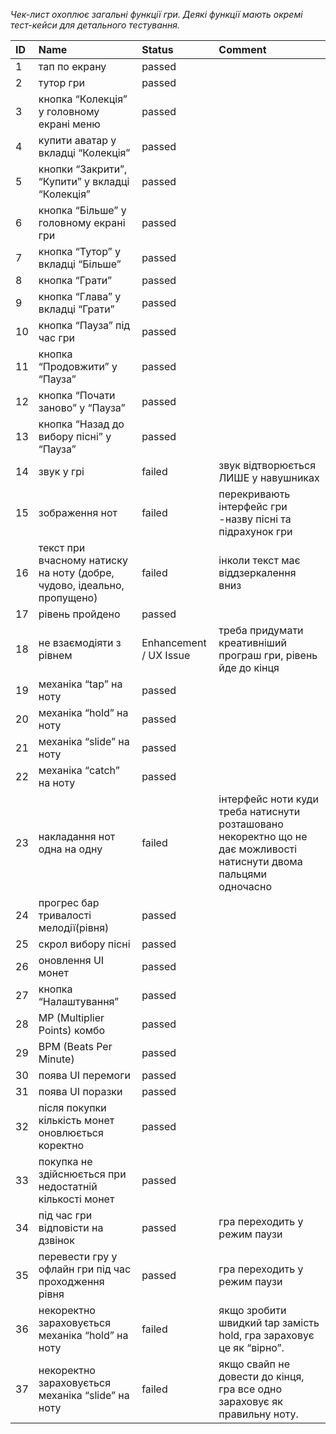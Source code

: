 *Чек-лист охоплює загальні функції гри. Деякі функції мають окремі тест-кейси для детального тестування.*

| ID | Name | Status | Comment |
| :---- | :---- | :---- | :---- |
| 1 | тап по екрану  | passed |  |
| 2 | тутор гри | passed |  |
| 3 | кнопка “Колекція” у головному екрані меню | passed |  |
| 4 | купити аватар у вкладці “Колекція” | passed |  |
| 5 | кнопки “Закрити”, “Купити” у вкладці “Колекція” | passed |  |
| 6 | кнопка “Більше” у головному екрані гри | passed |  |
| 7 | кнопка “Тутор” у вкладці “Більше” | passed |  |
| 8 | кнопка “Грати” | passed |  |
| 9 | кнопка “Глава” у вкладці “Грати” | passed |  |
| 10 | кнопка “Пауза” під час гри | passed |  |
| 11 | кнопка “Продовжити” у “Пауза” | passed |  |
| 12 | кнопка “Почати заново” у “Пауза” | passed |  |
| 13 | кнопка “Назад до вибору пісні” у “Пауза” | passed |  |
| 14 | звук у грі | failed | звук відтворюється ЛИШЕ у навушниках  |
| 15 | зображення нот | failed | перекривають інтерфейс гри \-назву пісні та підрахунок гри |
| 16 | текст при вчасному натиску на ноту (добре, чудово, ідеально, пропущено) | failed | інколи текст має віддзеркалення вниз |
| 17 | рівень пройдено  | passed |  |
| 18 | не взаємодіяти з рівнем  | Enhancement / UX Issue | треба придумати креативніший програш гри, рівень йде до кінця  |
| 19 | механіка “tap” на ноту | passed |  |
| 20 | механіка “hold” на ноту | passed |  |
| 21 | механіка “slide” на ноту | passed |  |
| 22 | механіка “catch” на ноту | passed |  |
| 23 | накладання нот одна на одну | failed | інтерфейс ноти куди треба натиснути розташовано некоректно що не дає можливості натиснути двома пальцями одночасно |
| 24 | прогрес бар тривалості мелодії(рівня) | passed |  |
| 25 | скрол вибору пісні  | passed |  |
| 26 | оновлення UI монет | passed |  |
| 27 | кнопка “Налаштування” | passed |  |
| 28 | MP (Multiplier Points) комбо | passed |  |
| 29 | BPM (Beats Per Minute)  | passed |  |
| 30 | поява UI перемоги | passed |  |
| 31 | поява UI поразки | passed |  |
| 32 | після покупки кількість монет оновлюється коректно  | passed |  |
| 33 | покупка не здійснюється при недостатній кількості монет  | passed |  |
| 34 | під час гри відповісти на дзвінок | passed | гра переходить у режим паузи |
| 35 | перевести гру у офлайн гри під час проходження рівня  | passed | гра переходить у режим паузи |
| 36 | некоректно зараховується механіка  “hold” на ноту | failed | якщо зробити швидкий tap замість hold, гра зараховує це як “вірно”. |
| 37 | некоректно зараховується механіка  “slide” на ноту | failed | якщо свайп не довести до кінця, гра все одно зараховує як правильну ноту. |

